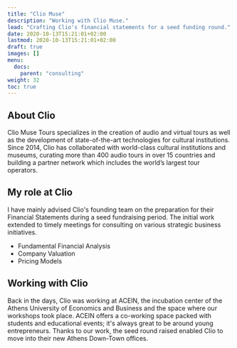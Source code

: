 ```yaml
---
title: "Clio Muse"
description: "Working with Clio Muse."
lead: "Crafting Clio's financial statements for a seed funding round."
date: 2020-10-13T15:21:01+02:00
lastmod: 2020-10-13T15:21:01+02:00
draft: true
images: []
menu:
  docs:
    parent: "consulting"
weight: 32
toc: true
---
```


## About Clio

Clio Muse Tours specializes in the creation of audio and virtual tours as well as the development of state-of-the-art technologies for cultural institutions. Since 2014, Clio has collaborated with world-class cultural institutions and museums, curating more than 400 audio tours in over 15 countries and building a partner network which includes the world’s largest tour operators.

## My role at Clio

I have mainly advised Clio's founding team on the preparation for their Financial Statements during a seed fundraising period. The initial work extended to timely meetings for consulting on various strategic business initiatives.

* Fundamental Financial Analysis
* Company Valuation
* Pricing Models

## Working with Clio

Back in the days, Clio was working at ACEIN, the incubation center of the Athens University of Economics and Business and the space where our workshops took place. ACEIN offers a co-working space packed with students and educational events; it's always great to be around young entrepreneurs. Thanks to our work, the seed round raised enabled Clio to move into their new Athens Down-Town offices.
